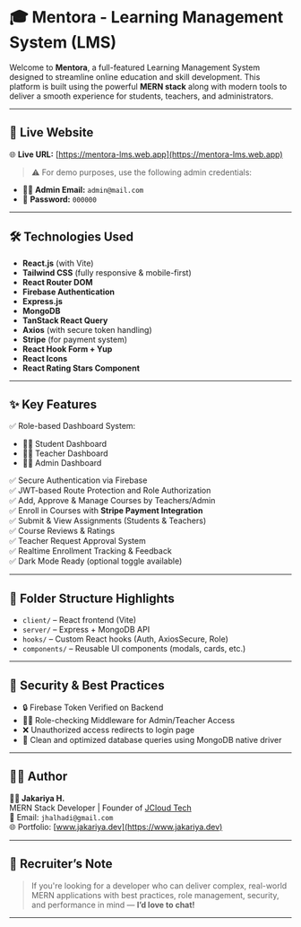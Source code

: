 # 🎓 Mentora - Learning Management System (LMS)

Welcome to **Mentora**, a full-featured Learning Management System designed to streamline online education and skill development. This platform is built using the powerful **MERN stack** along with modern tools to deliver a smooth experience for students, teachers, and administrators.

---

## 🚀 Live Website

🌐 **Live URL:** [https://mentora-lms.web.app](https://mentora-lms.web.app)

> ⚠️ For demo purposes, use the following admin credentials:

- 🧑‍💼 **Admin Email:** `admin@mail.com`
- 🔐 **Password:** `000000`

---

## 🛠️ Technologies Used

- **React.js** (with Vite)
- **Tailwind CSS** (fully responsive & mobile-first)
- **React Router DOM**
- **Firebase Authentication**
- **Express.js**
- **MongoDB**
- **TanStack React Query**
- **Axios** (with secure token handling)
- **Stripe** (for payment system)
- **React Hook Form + Yup**
- **React Icons**
- **React Rating Stars Component**

---

## ✨ Key Features

✅ Role-based Dashboard System:

- 👨‍🎓 Student Dashboard
- 👩‍🏫 Teacher Dashboard
- 👨‍💼 Admin Dashboard

✅ Secure Authentication via Firebase  
✅ JWT-based Route Protection and Role Authorization  
✅ Add, Approve & Manage Courses by Teachers/Admin  
✅ Enroll in Courses with **Stripe Payment Integration**  
✅ Submit & View Assignments (Students & Teachers)  
✅ Course Reviews & Ratings  
✅ Teacher Request Approval System  
✅ Realtime Enrollment Tracking & Feedback  
✅ Dark Mode Ready (optional toggle available)

---

## 📂 Folder Structure Highlights

- `client/` – React frontend (Vite)
- `server/` – Express + MongoDB API
- `hooks/` – Custom React hooks (Auth, AxiosSecure, Role)
- `components/` – Reusable UI components (modals, cards, etc.)

---

## 🔐 Security & Best Practices

- 🔒 Firebase Token Verified on Backend
- 🧑‍💼 Role-checking Middleware for Admin/Teacher Access
- ❌ Unauthorized access redirects to login page
- 🧹 Clean and optimized database queries using MongoDB native driver

---

## 🧑‍💼 Author

**👨‍💻 Jakariya H.**  
MERN Stack Developer | Founder of [JCloud Tech](https://www.jcloudtech.com)  
📧 Email: `jhalhadi@gmail.com`  
🌐 Portfolio: [www.jakariya.dev](https://www.jakariya.dev)

---

## 📢 Recruiter’s Note

> If you're looking for a developer who can deliver complex, real-world MERN applications with best practices, role management, security, and performance in mind — **I’d love to chat!**

---
